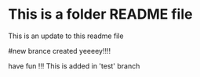 # This is a folder README file
This is an update to this readme file

#new brance created
yeeeey!!!!

have fun !!!
This is added in 'test' branch